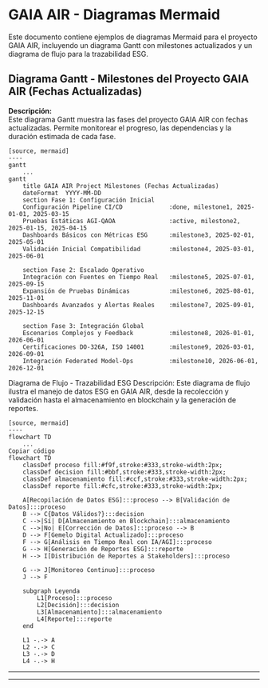 # GAIA AIR - Diagramas Mermaid

Este documento contiene ejemplos de diagramas Mermaid para el proyecto GAIA AIR, incluyendo un diagrama Gantt con milestones actualizados y un diagrama de flujo para la trazabilidad ESG.

## Diagrama Gantt - Milestones del Proyecto GAIA AIR (Fechas Actualizadas)

**Descripción:**  
Este diagrama Gantt muestra las fases del proyecto GAIA AIR con fechas actualizadas. Permite monitorear el progreso, las dependencias y la duración estimada de cada fase.

```mermaid
[source, mermaid]
----
gantt
    ...
gantt
    title GAIA AIR Project Milestones (Fechas Actualizadas)
    dateFormat  YYYY-MM-DD
    section Fase 1: Configuración Inicial
    Configuración Pipeline CI/CD             :done, milestone1, 2025-01-01, 2025-03-15
    Pruebas Estáticas AGI-QAOA               :active, milestone2, 2025-01-15, 2025-04-15
    Dashboards Básicos con Métricas ESG      :milestone3, 2025-02-01, 2025-05-01
    Validación Inicial Compatibilidad        :milestone4, 2025-03-01, 2025-06-01

    section Fase 2: Escalado Operativo
    Integración con Fuentes en Tiempo Real   :milestone5, 2025-07-01, 2025-09-15
    Expansión de Pruebas Dinámicas           :milestone6, 2025-08-01, 2025-11-01
    Dashboards Avanzados y Alertas Reales    :milestone7, 2025-09-01, 2025-12-15

    section Fase 3: Integración Global
    Escenarios Complejos y Feedback          :milestone8, 2026-01-01, 2026-06-01
    Certificaciones DO-326A, ISO 14001       :milestone9, 2026-03-01, 2026-09-01
    Integración Federated Model-Ops          :milestone10, 2026-06-01, 2026-12-01
```

Diagrama de Flujo - Trazabilidad ESG
Descripción:
Este diagrama de flujo ilustra el manejo de datos ESG en GAIA AIR, desde la recolección y validación hasta el almacenamiento en blockchain y la generación de reportes.

```mermaid
[source, mermaid]
----
flowchart TD
    ...
Copiar código
flowchart TD
    classDef proceso fill:#f9f,stroke:#333,stroke-width:2px;
    classDef decision fill:#bbf,stroke:#333,stroke-width:2px;
    classDef almacenamiento fill:#ccf,stroke:#333,stroke-width:2px;
    classDef reporte fill:#cfc,stroke:#333,stroke-width:2px;

    A[Recopilación de Datos ESG]:::proceso --> B[Validación de Datos]:::proceso
    B --> C{Datos Válidos?}:::decision
    C -->|Sí| D[Almacenamiento en Blockchain]:::almacenamiento
    C -->|No| E[Corrección de Datos]:::proceso --> B
    D --> F[Gemelo Digital Actualizado]:::proceso
    F --> G[Análisis en Tiempo Real con IA/AGI]:::proceso
    G --> H[Generación de Reportes ESG]:::reporte
    H --> I[Distribución de Reportes a Stakeholders]:::proceso

    G --> J[Monitoreo Continuo]:::proceso
    J --> F

    subgraph Leyenda
        L1[Proceso]:::proceso
        L2[Decisión]:::decision
        L3[Almacenamiento]:::almacenamiento
        L4[Reporte]:::reporte
    end

    L1 -.-> A
    L2 -.-> C
    L3 -.-> D
    L4 -.-> H
```

----

----
